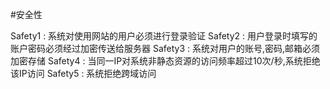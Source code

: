 #安全性

Safety1 : 系统对使用网站的用户必须进行登录验证
Safety2 : 用户登录时填写的账户密码必须经过加密传送给服务器
Safety3 : 系统对用户的账号,密码,邮箱必须加密存储
Safety4 : 当同一IP对系统非静态资源的访问频率超过10次/秒,系统拒绝该IP访问
Safety5 : 系统拒绝跨域访问